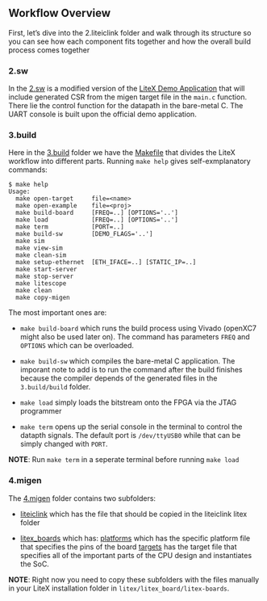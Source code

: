 
## Workflow Overview
First, let’s dive into the 2.liteiclink folder and walk through its structure so you can see how each component fits together and how the overall build process comes together

### 2.sw

In the [2.sw](https://github.com/chili-chips-ba/openCologne/tree/main/7.SerDes/2.liteiclink/2.sw) is a modified version of the [LiteX Demo Application](https://github.com/enjoy-digital/litex/tree/master/litex/soc/software/demo) that will include generated CSR from the migen target file in the `main.c` function. There lie the control function for the datapath in the bare-metal C.
The UART console is built upon the official demo application. 

### 3.build

Here in the [3.build](https://github.com/chili-chips-ba/openCologne/tree/main/7.SerDes/2.liteiclink/3.build) folder we have the [Makefile](https://github.com/chili-chips-ba/openCologne/blob/main/7.SerDes/2.liteiclink/3.build/Makefile) that divides the LiteX workflow into different parts. Running `make help` gives self-exmplanatory commands:

```
$ make help
Usage:
  make open-target     file=<name>
  make open-example    file=<proj>
  make build-board     [FREQ=..] [OPTIONS='..']
  make load            [FREQ=..] [OPTIONS='..']
  make term            [PORT=..]
  make build-sw        [DEMO_FLAGS='..']
  make sim
  make view-sim
  make clean-sim
  make setup-ethernet  [ETH_IFACE=..] [STATIC_IP=..]
  make start-server
  make stop-server
  make litescope
  make clean
  make copy-migen
```

The most important ones are:

* `make build-board` which runs the build process using Vivado (openXC7 might also be used later on). The command has parameters `FREQ` and `OPTIONS` which can be overloaded.

* `make build-sw` which compiles the bare-metal C application. The imporant note to add is to run the command after the build finishes because the compiler depends of the generated files in the `3.build/build` folder.

* `make load` simply loads the bitstream onto the FPGA via the JTAG programmer
  
* `make term` opens up the serial console in the terminal to control the datapth signals. The default port is `/dev/ttyUSB0` while that can be simply changed with `PORT`.

**NOTE**: Run `make term` in a seperate terminal before running `make load`

### 4.migen
The [4.migen](https://github.com/chili-chips-ba/openCologne/tree/main/7.SerDes/2.liteiclink/4.migen) folder contains two subfolders:

* [liteiclink](https://github.com/chili-chips-ba/openCologne/tree/main/7.SerDes/2.liteiclink/4.migen/liteiclink/serdes) which has the file that should be copied in the liteiclink litex folder
  
* [litex_boards](https://github.com/chili-chips-ba/openCologne/tree/main/7.SerDes/2.liteiclink/4.migen/litex/litex-boards/litex_boards) which has:
  [platforms](https://github.com/chili-chips-ba/openCologne/tree/main/7.SerDes/2.liteiclink/4.migen/litex/litex-boards/litex_boards/platforms) which has the specific platform file that specifies the pins of the board
  [targets](https://github.com/chili-chips-ba/openCologne/tree/main/7.SerDes/2.liteiclink/4.migen/litex/litex-boards/litex_boards/targets) has the target file that specifies all of the important parts of the CPU design and instantiates the SoC.

**NOTE**: Right now you need to copy these subfolders with the files manually in your LiteX installation folder in `litex/litex_board/litex-boards`.
